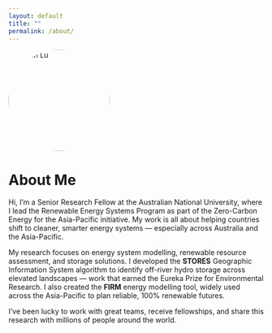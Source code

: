 ```yaml
---
layout: default
title: ""
permalink: /about/
---
```


<img src="/binlu.jpg" alt="Dr Bin Lu" width="200" style="border-radius: 50%;">

# About Me


Hi, I’m a Senior Research Fellow at the Australian National University, where I lead the Renewable Energy Systems Program as part of the Zero-Carbon Energy for the Asia-Pacific initiative. My work is all about helping countries shift to cleaner, smarter energy systems — especially across Australia and the Asia-Pacific.

My research focuses on energy system modelling, renewable resource assessment, and storage solutions. I developed the **STORES** Geographic Information System algorithm to identify off-river hydro storage across elevated landscapes — work that earned the Eureka Prize for Environmental Research. I also created the **FIRM** energy modelling tool, widely used across the Asia-Pacific to plan reliable, 100% renewable futures.

I’ve been lucky to work with great teams, receive fellowships, and share this research with millions of people around the world.